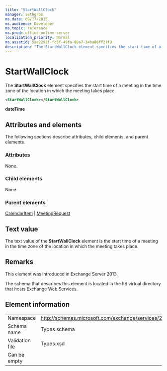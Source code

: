 ```yaml
---
title: "StartWallClock"
manager: sethgros
ms.date: 09/17/2015
ms.audience: Developer
ms.topic: reference
ms.prod: office-online-server
localization_priority: Normal
ms.assetid: 5ae2292f-fc5f-49fa-88a7-34ba86ff21f9
description: "The StartWallClock element specifies the start time of a meeting in the time zone of the location in which the meeting takes place."
---
```


# StartWallClock

The **StartWallClock** element specifies the start time of a meeting in the time zone of the location in which the meeting takes place. 
  
```XML
<StartWallClock></StartWallClock>
```

**dateTime**

## Attributes and elements

The following sections describe attributes, child elements, and parent elements.
  
### Attributes

None.
  
### Child elements

None.
  
### Parent elements

[CalendarItem](calendaritem.md) | [MeetingRequest](meetingrequest.md)
  
## Text value

The text value of the **StartWallClock** element is the start time of a meeting in the time zone of the location in which the meeting takes place. 
  
## Remarks

This element was introduced in Exchange Server 2013.
  
The schema that describes this element is located in the IIS virtual directory that hosts Exchange Web Services.
  
## Element information

|||
|:-----|:-----|
|Namespace  <br/> |http://schemas.microsoft.com/exchange/services/2006/types  <br/> |
|Schema name  <br/> |Types schema  <br/> |
|Validation file  <br/> |Types.xsd  <br/> |
|Can be empty  <br/> ||
   

